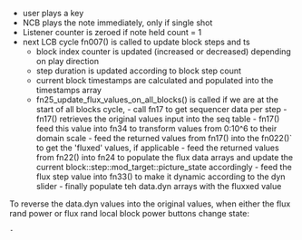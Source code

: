 - user plays a key
- NCB plays the note immediately, only if single shot
- Listener counter is zeroed if note held count = 1 
- next LCB cycle fn007() is called to update block steps and ts
    - block index counter is updated (increased or decreased) depending on play direction
    - step duration is updated according to block step count
    - current block timestamps are calculated and populated into the timestamps array
    - fn25_update_flux_values_on_all_blocks() is called
        if we are at the start of all blocks cycle, 
            - call fn17 to get sequencer data per step
                - fn17() retrieves the original values input into the seq table
                - fn17() feed this value into fn34 to transform values from 0:10^6 to their domain scale
            - feed the returned values from fn17() into the fn022()` to get the 'fluxed' values, if applicable 
            - feed the returned values from fn22() into fn24 to populate the flux data arrays and update
                the current block::step::mod_target::picture_state accordingly
            - feed the flux step value into fn33() to make it dynamic according to the dyn slider 
            - finally populate teh data.dyn arrays with the fluxxed value

To reverse the data.dyn values into the original values, when either the flux rand power or flux rand local block
power buttons change state:

    - 
